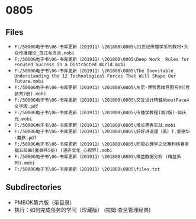 # 0805

## Files

- `F:/5000G电子书\06-书库更新（201911）\201808\0805\21世纪传播学系列教材•大众传播理论_范式与流派.mobi`
- `F:/5000G电子书\06-书库更新（201911）\201808\0805\Deep Work_ Rules for Focused Success in a Distracted World.mobi`
- `F:/5000G电子书\06-书库更新（201911）\201808\0805\The Inevitable_ Understanding the 12 Technological Forces That Will Shape Our Future.mobi`
- `F:/5000G电子书\06-书库更新（201911）\201808\0805\东尼·博赞思维导图系列(套装共7册).mobi`
- `F:/5000G电子书\06-书库更新（201911）\201808\0805\交互设计精髓AboutFace4 文字版.pdf`
- `F:/5000G电子书\06-书库更新（201911）\201808\0805\传播学教程(第2版)-郭庆光.mobi`
- `F:/5000G电子书\06-书库更新（201911）\201808\0805\增长黑客实战.mobi`
- `F:/5000G电子书\06-书库更新（201911）\201808\0805\好好讲道理（美）T.爱德华·戴默.pdf`
- `F:/5000G电子书\06-书库更新（201911）\201808\0805\积极心理学之父塞利格曼幸福五部曲(套装共5册) (湛庐文化_心视界).mobi`
- `F:/5000G电子书\06-书库更新（201911）\201808\0805\精益数据分析 (精益系列).mobi`
- `F:/5000G电子书\06-书库更新（201911）\201808\0805\files.txt`

## Subdirectories

- PMBOK第六版（带目录）
- 执行：如何完成任务的学问（珍藏版） (拉姆·查兰管理经典)
